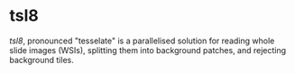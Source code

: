 tsl8
====

*tsl8*, pronounced "tesselate" is a parallelised solution for reading whole slide images (WSIs), splitting them into background patches, and rejecting background tiles.